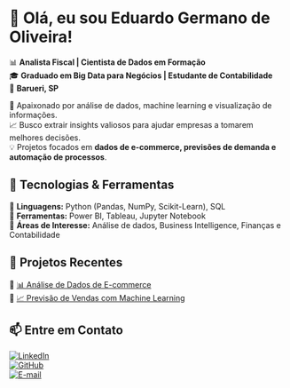 # 👋 Olá, eu sou Eduardo Germano de Oliveira!  

📊 **Analista Fiscal | Cientista de Dados em Formação**  
🎓 **Graduado em Big Data para Negócios | Estudante de Contabilidade**  
📍 **Barueri, SP**  

🚀 Apaixonado por análise de dados, machine learning e visualização de informações.  
📈 Busco extrair insights valiosos para ajudar empresas a tomarem melhores decisões.  
💡 Projetos focados em **dados de e-commerce, previsões de demanda e automação de processos**.  

## 🔧 Tecnologias & Ferramentas  
📌 **Linguagens:** Python (Pandas, NumPy, Scikit-Learn), SQL  
📌 **Ferramentas:** Power BI, Tableau, Jupyter Notebook  
📌 **Áreas de Interesse:** Análise de dados, Business Intelligence, Finanças e Contabilidade  

## 📂 Projetos Recentes  
🔹 [📊 Análise de Dados de E-commerce](https://github.com/seu-usuario/ecommerce-data-analysis)  
🔹 [📈 Previsão de Vendas com Machine Learning](https://github.com/seu-usuario/previsao-vendas)  

## 📫 Entre em Contato  
[![LinkedIn](https://img.shields.io/badge/-LinkedIn-0077B5?style=for-the-badge&logo=linkedin&logoColor=white)](https://www.linkedin.com/in/eduardo-germano-de-oliveira-1461a0171/)  
[![GitHub](https://img.shields.io/badge/-GitHub-181717?style=for-the-badge&logo=github&logoColor=white)](https://github.com/EduardoGermanoOliveira)  
[![E-mail](https://img.shields.io/badge/-E--mail-D14836?style=for-the-badge&logo=gmail&logoColor=white)](mailto:eduardoger21@gmail.com)  
